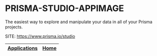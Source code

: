 # PRISMA-STUDIO-APPIMAGE
 
 The easiest way to explore and manipulate your data in all  of your Prisma projects.
 
 SITE: https://www.prisma.io/studio

 | [Applications](https://portable-linux-apps.github.io/apps.html) | [Home](https://portable-linux-apps.github.io)
 | --- | --- |
